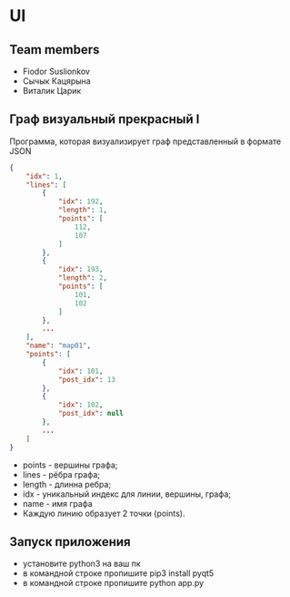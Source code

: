 ﻿# UI

## Team members
* Fiodor Suslionkov 
* Сычык Кацярына
* Виталик Царик

## Граф визуальный прекрасный I

Программа, которая визуализирует граф представленный в формате JSON
```json
{
    "idx": 1,
    "lines": [
        {
            "idx": 192,
            "length": 1,
            "points": [
                112,
                107
            ]
        },
        {
            "idx": 193,
            "length": 2,
            "points": [
                101,
                102
            ]
        },
        ...
    ],
    "name": "map01",
    "points": [
        {
            "idx": 101,
            "post_idx": 13
        },
        {
            "idx": 102,
            "post_idx": null
        },
        ...
    ]
}
```
* points - вершины графа;
* lines - рёбра графа;
* length - длинна ребра;
* idx - уникальный индекс для линии, вершины, графа;
* name - имя графа
* Каждую линию образует 2 точки (points).

## Запуск приложения
* установите python3 на ваш пк
* в командной строке пропишите pip3 install pyqt5
* в командной строке пропишите python app.py
